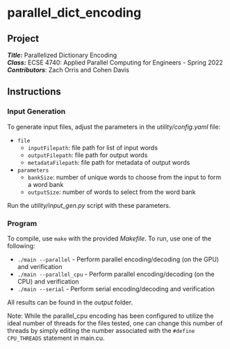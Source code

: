 # parallel_dict_encoding

## Project
***Title:*** Parallelized Dictionary Encoding </br>
***Class:*** ECSE 4740: Applied Parallel Computing for Engineers - Spring 2022</br>
***Contributors***: Zach Orris and Cohen Davis

## Instructions
### Input Generation
To generate input files, adjust the parameters in the _utility/config.yaml_ file:
* `file`
  * `inputFilepath`: file path for list of input words
  * `outputFilepath`: file path for output words
  * `metadataFilepath`: file path for metadata of output words
* `parameters`
  * `bankSize`: number of unique words to choose from the input to form a word bank
  * `outputSize`: number of words to select from the word bank
  
Run the _utility/input_gen.py_ script with these parameters.

### Program
To compile, use `make` with the provided *Makefile*.
To run, use one of the following:
* `./main --parallel` - Perform parallel encoding/decoding (on the GPU) and verification
* `./main --parallel_cpu` - Perform parallel encoding/decoding (on the CPU) and verification
* `./main --serial` - Perform serial encoding/decoding and verification

All results can be found in the _output_ folder.

Note: While the parallel_cpu encoding has been configured to utilize the ideal number of threads for the files tested, one can change this number of threads by simply editing the number associated with the `#define CPU_THREADS` statement in main.cu.
